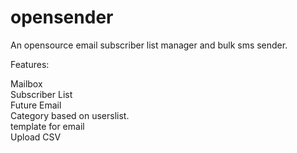 # opensender
An opensource email subscriber list manager and bulk sms sender.

Features:

Mailbox  
Subscriber List  
Future Email  
Category based on userslist.  
template for email  
Upload CSV  
